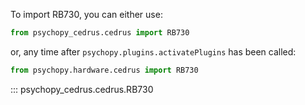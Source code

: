 To import RB730, you can either use:
```python
from psychopy_cedrus.cedrus import RB730
```
or, any time after `psychopy.plugins.activatePlugins` has been called:
```python
from psychopy.hardware.cedrus import RB730
```

::: psychopy_cedrus.cedrus.RB730